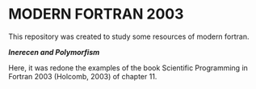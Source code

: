 # MODERN FORTRAN 2003 
This repository was created to study some resources of modern fortran.

***Inerecen and Polymorfism***

Here, it was redone the examples of the book Scientific Programming in Fortran 2003 (Holcomb, 2003) of chapter 11.


